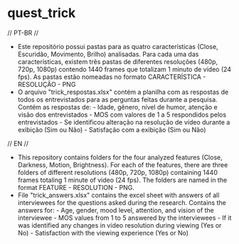 # quest_trick
// PT-BR //
- Este repositório possui pastas para as quatro características (Close, Escuridão, Movimento, Brilho) analisadas. 
    Para cada uma das características, existem três pastas de diferentes resoluções (480p, 720p, 1080p) contendo 1440 frames que totalizam 1 minuto de vídeo (24 fps).
    As pastas estão nomeadas no formato CARACTERÍSTICA - RESOLUÇÃO - PNG
- O arquivo "trick_respostas.xlsx" contém a planilha com as respostas de todos os entrevistados para as perguntas feitas durante a pesquisa.
    Contém as respostas de: 
        - Idade, gênero, nível de humor, atenção e visão dos entrevistados
        - MOS com valores de 1 a 5 respondidos pelos entrevistados
        - Se identificou alteração na resolução de vídeo durante a exibição (Sim ou Não)
        - Satisfação com a exibição (Sim ou Não)
    
// EN //

- This repository contains folders for the four analyzed features (Close, Darkness, Motion, Brightness).
    For each of the features, there are three folders of different resolutions (480p, 720p, 1080p) containing 1440 frames totaling 1 minute of video (24 fps).
    The folders are named in the format FEATURE - RESOLUTION - PNG.
- File "trick_answers.xlsx" contains the excel sheet with answers of all interviewees for the questions asked during the research.
	Contains the answers for:
		- Age, gender, mood level, attention, and vision of the interviewee
  		- MOS values from 1 to 5 answered by the interviewees
		- If it was identified any changes in video resolution during viewing (Yes or No)
        - Satisfaction with the viewing experience (Yes or No)
